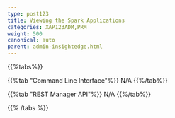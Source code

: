 ```yaml
---
type: post123
title: Viewing the Spark Applications
categories: XAP123ADM,PRM
weight: 500
canonical: auto
parent: admin-insightedge.html
---
```


 
{{%tabs%}}

{{%tab "Command Line Interface"%}}
N/A
{{%/tab%}}

{{%tab "REST Manager API"%}}
N/A
{{%/tab%}}

{{% /tabs %}}
